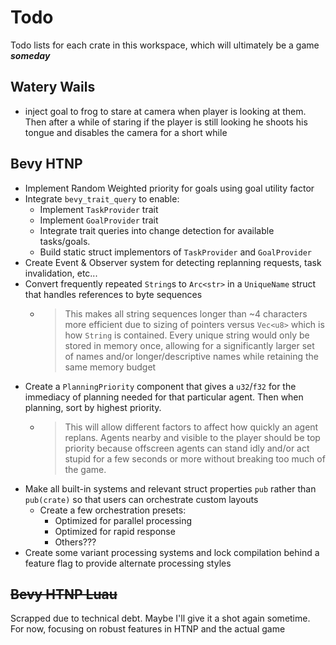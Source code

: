 # Todo

Todo lists for each crate in this workspace, which will ultimately be a game ***someday***

## Watery Wails

- inject goal to frog to stare at camera when player is looking at them. Then after a while of staring if the player is still looking he shoots his tongue and disables the camera for a short while

## Bevy HTNP

- Implement Random Weighted priority for goals using goal utility factor
- Integrate `bevy_trait_query` to enable:
  - Implement `TaskProvider` trait
  - Implement `GoalProvider` trait
  - Integrate trait queries into change detection for available tasks/goals.
  - Build static struct implementors of `TaskProvider` and `GoalProvider`
- Create Event & Observer system for detecting replanning requests, task invalidation, etc...
- Convert frequently repeated `String`s to `Arc<str>` in a `UniqueName` struct that handles references to byte sequences
  - > This makes all string sequences longer than ~4 characters more efficient due to sizing of pointers versus `Vec<u8>` which is how `String` is contained. Every unique string would only be stored in memory once, allowing for a significantly larger set of names and/or longer/descriptive names while retaining the same memory budget
- Create a `PlanningPriority` component that gives a `u32`/`f32` for the immediacy of planning needed for that particular agent. Then when planning, sort by highest priority.
  - > This will allow different factors to affect how quickly an agent replans. Agents nearby and visible to the player should be top priority because offscreen agents can stand idly and/or act stupid for a few seconds or more without breaking too much of the game.
- Make all built-in systems and relevant struct properties `pub` rather than `pub(crate)` so that users can orchestrate custom layouts
  - Create a few orchestration presets:
    - Optimized for parallel processing
    - Optimized for rapid response
    - Others???
- Create some variant processing systems and lock compilation behind a feature flag to provide alternate processing styles

## ~~Bevy HTNP Luau~~

Scrapped due to technical debt. Maybe I'll give it a shot again sometime. For now, focusing on robust features in HTNP and the actual game
